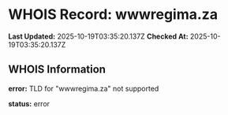 # WHOIS Record: wwwregima.za

**Last Updated:** 2025-10-19T03:35:20.137Z
**Checked At:** 2025-10-19T03:35:20.137Z

## WHOIS Information

**error:** TLD for "wwwregima.za" not supported

**status:** error

